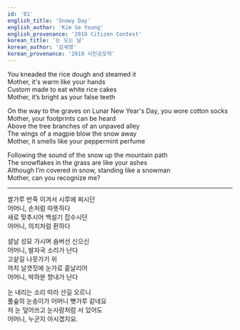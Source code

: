 ```yaml
---
id: '01'
english_title: 'Snowy Day'
english_author: 'Kim Se Young'
english_provenance: '2019 Citizen Contest'
korean_title: '눈 오는 날'
korean_author: '김세영'
korean_provenance: '2019 시민공모작'
---
```


You kneaded the rice dough and steamed it\
Mother, it's warm like your hands\
Custom made to eat white rice cakes\
Mother, it’s bright as your false teeth

On the way to the graves on Lunar New Year's Day, you wore cotton socks\
Mother, your footprints can be heard\
Above the tree branches of an unpaved alley\
The wings of a magpie blow the snow away\
Mother, it smells like your peppermint perfume

Following the sound of the snow up the mountain path\
The snowflakes in the grass are like your ashes\
Although I’m covered in snow, standing like a snowman\
Mother, can you recognize me?

---

쌀가루 반죽 이겨서 시루에 찌시던\
어머니, 손처럼 따뜻하다\
새로 맞추시어 백설기 잡수시던\
어머니, 의치처럼 환하다

설날 성묘 가시며 솜버선 신으신\
어머니, 발자국 소리가 난다\
고샅길 나뭇가기 위\
까치 날갯짓에 눈가로 흩날리어\
어머니, 박하분 향내가 난다

눈 내리는 소리 따라 산길 오르니\
풀숲의 눈송이가 어머니 뼛가루 같네요\
저 눈 덮어쓰고 눈사람처럼 서 있어도\
어머니, 누군지 아시겠지요.
